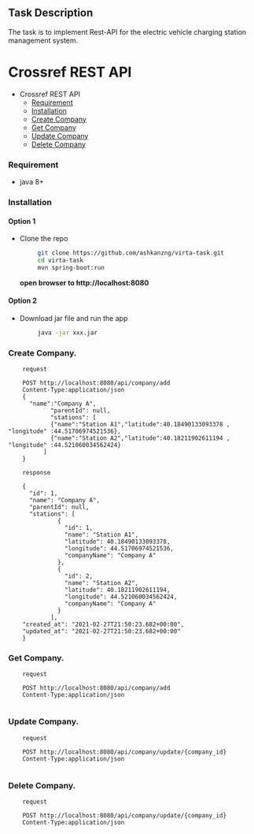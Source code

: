 ## Task Description

The task is to implement Rest-API for the electric vehicle charging station management system.

# Crossref REST API

- Crossref REST API
    - [Requirement](#requirement)
    - [Installation](#installation)
    - [Create Company](#create-company)
    - [Get Company](#get-company)
    - [Update Company](#update-company)
    - [Delete Company](#delete-company)


### Requirement
* java 8+

### Installation  

#### Option 1
- Clone the repo
   ```sh
        git clone https://github.com/ashkanzng/virta-task.git
        cd virta-task
        mvn spring-boot:run 
   ```
  **open browser to http://localhost:8080**

#### Option 2
- Download jar file and run the app
   ```sh
        java -jar xxx.jar
   ```

### Create Company.

```JS
    request

    POST http://localhost:8080/api/company/add
    Content-Type:application/json
    {
      "name":"Company A",
            "parentId": null,
            "stations": [
            {"name":"Station A1","latitude":40.18490133093378 , "longitude" :44.51706974521536},
            {"name":"Station A2","latitude":40.18211902611194 , "longitude" :44.521060034562424}
          ]
    }

    response

    {
      "id": 1,
      "name": "Company A",
      "parentId": null,
      "stations": [
              {
                "id": 1,
                "name": "Station A1",
                "latitude": 40.18490133093378,
                "longitude": 44.51706974521536,
                "companyName": "Company A"
              },
              {
                "id": 2,
                "name": "Station A2",
                "latitude": 40.18211902611194,
                "longitude": 44.521060034562424,
                "companyName": "Company A"
              }
            ],
    "created_at": "2021-02-27T21:50:23.682+00:00",
    "updated_at": "2021-02-27T21:50:23.682+00:00"
    }

```
### Get Company.

```JS
    request

    POST http://localhost:8080/api/company/add
    Content-Type:application/json


```

### Update Company.
```JS
    request

    POST http://localhost:8080/api/company/update/{company_id}
    Content-Type:application/json
    
```
    
### Delete Company.

```JS
    request

    POST http://localhost:8080/api/company/update/{company_id}
    Content-Type:application/json
    
```


